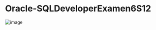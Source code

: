 # Oracle-SQLDeveloperExamen6S12
![image](https://github.com/SkapperUwU/Oracle-SQLDeveloperExamen6S12/assets/89941725/27603174-c630-42c4-8801-16d5d23ff914)

